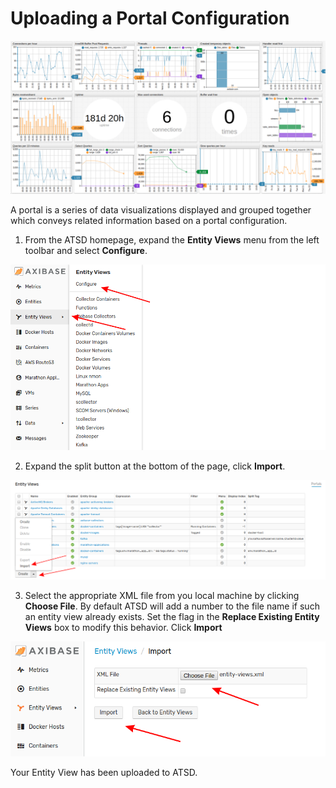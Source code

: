 # Uploading a Portal Configuration

![](images/portal.png)

A portal is a series of data visualizations displayed and grouped together which conveys related information based on a portal configuration.

1. From the ATSD homepage, expand the **Entity Views** menu from the left toolbar and select **Configure**.

![](images/portal-config-path.png)

2. Expand the split button at the bottom of the page, click **Import**.

![](images/import-evs.png)

3. Select the appropriate XML file from you local machine by clicking **Choose File**. By default ATSD will add a number to the file name if such an entity view already exists. Set the flag in the **Replace Existing Entity Views** box to modify this behavior. Click **Import**

![](images/import-page.png)

Your Entity View has been uploaded to ATSD. 
